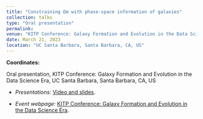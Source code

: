 ```yaml
---
title: "Constraining Ωm with phase-space information of galaxies"
collection: talks
type: "Oral presentation"
permalink:
venue: "KITP Conference: Galaxy Formation and Evolution in the Data Science Era"
date: March 21, 2023
location: "UC Santa Barbara, Santa Barbara, CA, US"
---
```


**Coordinates:**

Oral presentation, KITP Conference: Galaxy Formation and Evolution in the Data Science Era, UC Santa Barbara, Santa Barbara, CA, US

* _Presentations:_ [Video and slides](https://online.kitp.ucsb.edu/online/galevo-c23/desanti/).

* _Event webpage:_ [KITP Conference: Galaxy Formation and Evolution in the Data Science Era](https://www.kitp.ucsb.edu/activities/galevo-c23).
